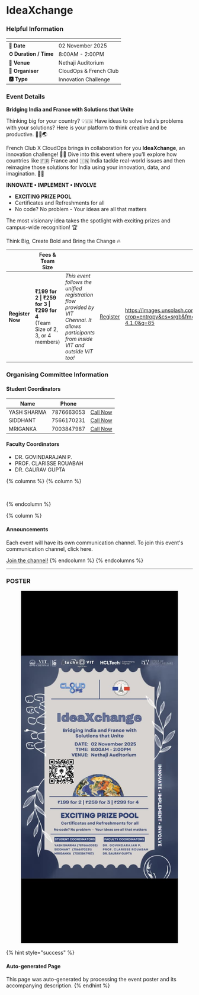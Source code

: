 # IdeaXchange

### Helpful Information

<table data-view="cards"><thead><tr><th></th><th></th></tr></thead><tbody><tr><td><strong>📅 Date</strong></td><td>02 November 2025</td></tr><tr><td><strong>⏱ Duration / Time</strong></td><td>8:00AM - 2:00PM</td></tr><tr><td><strong>📍 Venue</strong></td><td>Nethaji Auditorium</td></tr><tr><td><strong>👤 Organiser</strong></td><td>CloudOps &#x26; French Club</td></tr><tr><td><strong>🅰️ Type</strong></td><td>Innovation Challenge</td></tr></tbody></table>

### Event Details

**Bridging India and France with Solutions that Unite**

Thinking big for your country? 💡🇮🇳 Have ideas to solve India’s problems with your solutions? Here is your platform to think creative and be productive. 🎨✨🌏

French Club X CloudOps brings in collaboration for you **IdeaXchange**, an innovation challenge! 🚀🤝 Dive into this event where you’ll explore how countries like 🇫🇷 France and 🇮🇳 India tackle real-world issues and then reimagine those solutions for India using your innovation, data, and imagination. 🧠💭

**INNOVATE • IMPLEMENT • INVOLVE**

* **EXCITING PRIZE POOL**
* Certificates and Refreshments for all
* No code? No problem - Your ideas are all that matters

The most visionary idea takes the spotlight with exciting prizes and campus-wide recognition! 🏆

Think Big, Create Bold and Bring the Change 🔥

<table data-card-size="large" data-view="cards" data-full-width="false"><thead><tr><th></th><th>Fees &#x26; Team Size</th><th></th><th></th><th data-hidden data-card-cover data-type="image">Cover image</th></tr></thead><tbody><tr><td><h4>Register Now</h4></td><td><strong>₹199 for 2 | ₹259 for 3 | ₹299 for 4</strong><br>(Team Size of 2, 3, or 4 members)</td><td><em>This event follows the unified registration flow provided by VIT Chennai. It allows participants from inside VIT and outside VIT too!</em></td><td><a href="https://tr.ee/g6WOjn" class="button primary" data-icon="rocket-launch">Register</a></td><td><a href="https://images.unsplash.com/photo-1607000975574-0b425df6975a?crop=entropy&#x26;cs=srgb&#x26;fm=jpg&#x26;ixid=M3wxOTcwMjR8MHwxfHNlYXJjaHwxfHxnbyUyMGZvciUyMGl0fGVufDB8fHx8MTc2MTMwMTA2N3ww&#x26;ixlib=rb-4.1.0&#x26;q=85">https://images.unsplash.com/photo-1607000975574-0b425df6975a?crop=entropy&#x26;cs=srgb&#x26;fm=jpg&#x26;ixid=M3wxOTcwMjR8MHwxfHNlYXJjaHwxfHxnbyUyMGZvciUyMGl0fGVufDB8fHx8MTc2MTMwMTA2N3ww&#x26;ixlib=rb-4.1.0&#x26;q=85</a></td></tr></tbody></table>

### Organising Committee Information

#### Student Coordinators

<table data-card-size="large" data-view="cards"><thead><tr><th>Name</th><th>Phone</th><th></th></tr></thead><tbody><tr><td>YASH SHARMA</td><td>7876663053</td><td><a href="tel:7876663053" class="button secondary">Call Now</a></td></tr><tr><td>SIDDHANT</td><td>7566170231</td><td><a href="tel:7566170231" class="button secondary">Call Now</a></td></tr><tr><td>MRIGANKA</td><td>7003847987</td><td><a href="tel:7003847987" class="button secondary">Call Now</a></td></tr></tbody></table>

#### Faculty Coordinators

* DR. GOVINDARAJAN P.
* PROF. CLARISSE ROUABAH
* DR. GAURAV GUPTA

{% columns %}
{% column %}
<figure><img src="https://images.unsplash.com/photo-1650897877751-4446f_2_a0cb3?crop=entropy&#x26;cs=srgb&#x26;fm=jpg&#x26;ixid=M3wxOTcwMjR8MHwxfHNlYXJjaHw2fHxhbm5vdW5jZW1lbnR8ZW58MHx8fHwxNzYxMjQ2MzUxfDA&#x26;ixlib=rb-4.1.0&#x26;q=85" alt=""><figcaption></figcaption></figure>
{% endcolumn %}

{% column %}
#### Announcements

Each event will have its own communication channel. To join this event's communication channel, click here.

<a href="https://tr.ee/g6WOjn" class="button primary" data-icon="bullhorn">Join the channel!</a>
{% endcolumn %}
{% endcolumns %}

***

### POSTER

<figure><img src="../../.gitbook/assets/image (6) (1).png" alt=""><figcaption></figcaption></figure>

{% hint style="success" %}
#### Auto-generated Page

This page was auto-generated by processing the event poster and its accompanying description.
{% endhint %}

